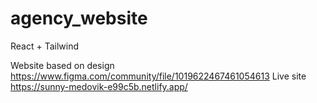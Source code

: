 # agency_website
React + Tailwind

Website based on design
https://www.figma.com/community/file/1019622467461054613
Live site
https://sunny-medovik-e99c5b.netlify.app/
